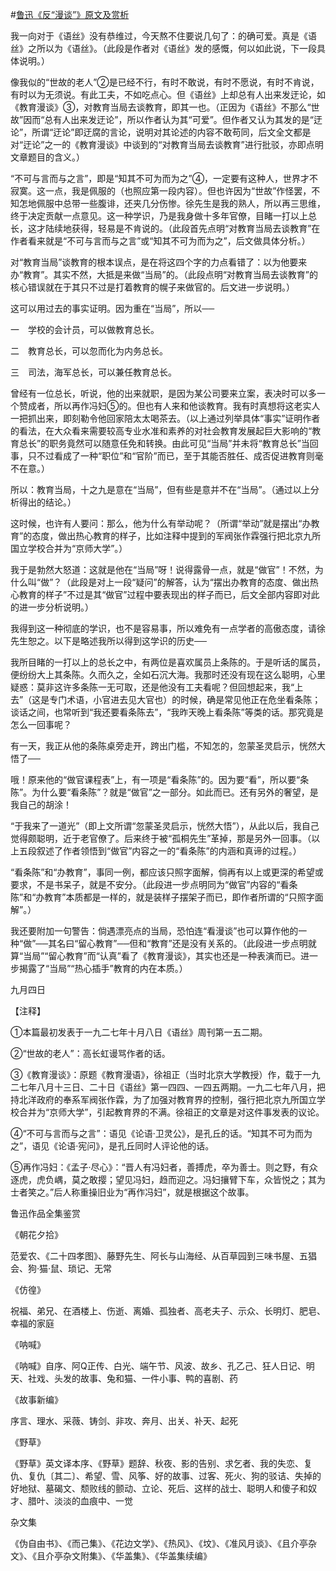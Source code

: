 #[鲁迅《反“漫谈”》原文及赏析](https://www.vrrw.net/wx/7780.html)

我一向对于《语丝》没有恭维过，今天熬不住要说几句了：的确可爱。真是《语丝》之所以为《语丝》。（此段是作者对《语丝》发的感慨，何以如此说，下一段具体说明。）

像我似的“世故的老人”②是已经不行，有时不敢说，有时不愿说，有时不肯说，有时以为无须说。有此工夫，不如吃点心。但《语丝》上却总有人出来发迂论，如《教育漫谈》③，对教育当局去谈教育，即其一也。（正因为《语丝》不那么“世故”因而“总有人出来发迂论”，所以作者认为其“可爱”。但作者又认为其发的是“迂论”，所谓“迂论”即迂腐的言论，说明对其论述的内容不敢苟同，后文全文都是对“迂论”之一的《教育漫谈》中谈到的“对教育当局去谈教育”进行批驳，亦即点明文章题目的含义。）



“不可与言而与之言”，即是“知其不可为而为之”④，一定要有这种人，世界才不寂寞。这一点，我是佩服的（也照应第一段内容）。但也许因为“世故”作怪罢，不知怎地佩服中总带一些腹诽，还夹几分伤惨。徐先生是我的熟人，所以再三思维，终于决定贡献一点意见。这一种学识，乃是我身做十多年官僚，目睹一打以上总长，这才陆续地获得，轻易是不肯说的。（此段首先点明“对教育当局去谈教育”在作者看来就是“不可与言而与之言”或“知其不可为而为之”，后文做具体分析。）

对“教育当局”谈教育的根本误点，是在将这四个字的力点看错了：以为他要来办“教育”。其实不然，大抵是来做“当局”的。（此段点明“对教育当局去谈教育”的核心错误就在于其只不过是打着教育的幌子来做官的。后文进一步说明。）

这可以用过去的事实证明。因为重在“当局”，所以──

一　学校的会计员，可以做教育总长。

二　教育总长，可以忽而化为内务总长。

三　司法，海军总长，可以兼任教育总长。

曾经有一位总长，听说，他的出来就职，是因为某公司要来立案，表决时可以多一个赞成者，所以再作冯妇⑤的。但也有人来和他谈教育。我有时真想将这老实人一把抓出来，即刻勒令他回家陪太太喝茶去。（以上通过列举具体“事实”证明作者的看法，在大众看来需要较高专业水准和素养的对社会教育发展起巨大影响的“教育总长”的职务竟然可以随意任免和转换。由此可见“当局”并未将“教育总长”当回事，只不过看成了一种“职位”和“官阶”而已，至于其能否胜任、成否促进教育则毫不在意。）

所以：教育当局，十之九是意在“当局”，但有些是意并不在“当局”。（通过以上分析得出的结论。）

这时候，也许有人要问：那么，他为什么有举动呢？（所谓“举动”就是摆出“办教育”的态度，做出热心教育的样子，比如注释中提到的军阀张作霖强行把北京九所国立学校合并为“京师大学”。）

我于是勃然大怒道：这就是他在“当局”呀！说得露骨一点，就是“做官”！不然，为什么叫“做”？（此段是对上一段“疑问”的解答，认为“摆出办教育的态度、做出热心教育的样子”不过是其“做官”过程中要表现出的样子而已，后文全部内容即对此的进一步分析说明。）

我得到这一种彻底的学识，也不是容易事，所以难免有一点学者的高傲态度，请徐先生恕之。以下是略述我所以得到这学识的历史──

我所目睹的一打以上的总长之中，有两位是喜欢属员上条陈的。于是听话的属员，便纷纷大上其条陈。久而久之，全如石沉大海。我那时还没有现在这么聪明，心里疑惑：莫非这许多条陈一无可取，还是他没有工夫看呢？但回想起来，我“上去”（这是专门术语，小官进去见大官也）的时候，确是常见他正在危坐看条陈；谈话之间，也常听到“我还要看条陈去”，“我昨天晚上看条陈”等类的话。那究竟是怎么一回事呢？

有一天，我正从他的条陈桌旁走开，跨出门槛，不知怎的，忽蒙圣灵启示，恍然大悟了──

哦！原来他的“做官课程表”上，有一项是“看条陈”的。因为要“看”，所以要“条陈”。为什么要“看条陈”？就是“做官”之一部分。如此而已。还有另外的奢望，是我自己的胡涂！

“于我来了一道光”（即上文所谓“忽蒙圣灵启示，恍然大悟”），从此以后，我自己觉得颇聪明，近于老官僚了。后来终于被“孤桐先生”革掉，那是另外一回事。（以上五段叙述了作者领悟到“做官”内容之一的“看条陈”的内涵和真谛的过程。）

“看条陈”和“办教育”，事同一例，都应该只照字面解，倘再有以上或更深的希望或要求，不是书呆子，就是不安分。（此段进一步点明同为“做官”内容的“看条陈”和“办教育”本质都是一样的，就是装样子摆架子而已，即作者所谓的“只照字面解”。）

我还要附加一句警告：倘遇漂亮点的当局，恐怕连“看漫谈”也可以算作他的一种“做”──其名曰“留心教育”──但和“教育”还是没有关系的。（此段进一步点明就算“当局”“留心教育”而“认真”看了《教育漫谈》，其实也还是一种表演而已。进一步揭露了“当局”“热心插手”教育的内在本质。）

九月四日





【注释】

①本篇最初发表于一九二七年十月八日《语丝》周刊第一五二期。

②“世故的老人”：高长虹谩骂作者的话。

③《教育漫谈》：原题《教育漫语》，徐祖正（当时北京大学教授）作，载于一九二七年八月十三日、二十日《语丝》第一四四、一四五两期。一九二七年八月，把持北洋政府的奉系军阀张作霖，为了加强对教育界的控制，强行把北京九所国立学校合并为“京师大学”，引起教育界的不满。徐祖正的文章是对这件事发表的议论。

④“不可与言而与之言”：语见《论语·卫灵公》，是孔丘的话。“知其不可为而为之”，语见《论语·宪问》，是孔丘同时人评论他的话。

⑤再作冯妇：《孟子·尽心》：“晋人有冯妇者，善搏虎，卒为善士。则之野，有众逐虎，虎负嵎，莫之敢撄；望见冯妇，趋而迎之。冯妇攘臂下车，众皆悦之；其为士者笑之。”后人称重操旧业为“再作冯妇”，就是根据这个故事。

鲁迅作品全集鉴赏

《朝花夕拾》

范爱农、《二十四孝图》、藤野先生、阿长与山海经、从百草园到三味书屋、五猖会、狗·猫·鼠、琐记、无常

《仿徨》

祝福、弟兄、在酒楼上、伤逝、离婚、孤独者、高老夫子、示众、长明灯、肥皂、幸福的家庭

《呐喊》

《呐喊》自序、阿Q正传、白光、端午节、风波、故乡、孔乙己、狂人日记、明天、社戏、头发的故事、兔和猫、一件小事、鸭的喜剧、药

《故事新编》

序言、理水、采薇、铸剑、非攻、奔月、出关、补天、起死

《野草》

《野草》英文译本序、《野草》题辞、秋夜、影的告别、求乞者、我的失恋、复仇、复仇〔其二〕、希望、雪、风筝、好的故事、过客、死火、狗的驳诘、失掉的好地狱、墓碣文、颓败线的颤动、立论、死后、这样的战士、聪明人和傻子和奴才、腊叶、淡淡的血痕中、一觉

杂文集

《伪自由书》、《而己集》、《花边文学》、《热风》、《坟》、《准风月谈》、《且介亭杂文》、《且介亭杂文附集》、《华盖集》、《华盖集续编》

